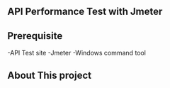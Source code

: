 ## API Performance Test with Jmeter
## Prerequisite
-API Test site
-Jmeter
-Windows command tool
## About This project
